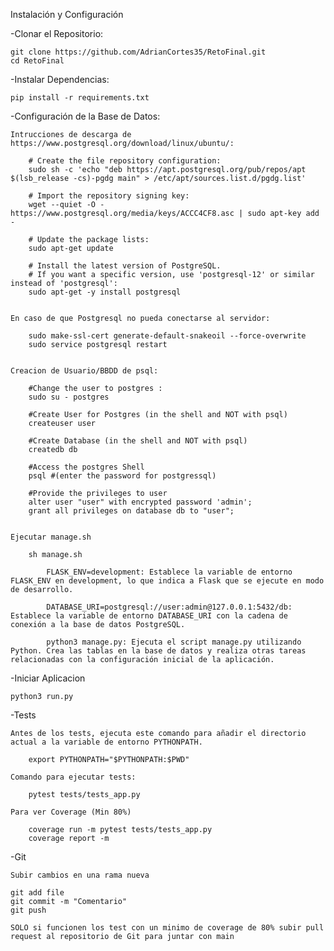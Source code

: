 Instalación y Configuración

-Clonar el Repositorio:

    git clone https://github.com/AdrianCortes35/RetoFinal.git
    cd RetoFinal


-Instalar Dependencias:

    pip install -r requirements.txt


-Configuración de la Base de Datos:

    Intrucciones de descarga de https://www.postgresql.org/download/linux/ubuntu/:

        # Create the file repository configuration:
        sudo sh -c 'echo "deb https://apt.postgresql.org/pub/repos/apt $(lsb_release -cs)-pgdg main" > /etc/apt/sources.list.d/pgdg.list'

        # Import the repository signing key:
        wget --quiet -O - https://www.postgresql.org/media/keys/ACCC4CF8.asc | sudo apt-key add -

        # Update the package lists:
        sudo apt-get update

        # Install the latest version of PostgreSQL.
        # If you want a specific version, use 'postgresql-12' or similar instead of 'postgresql':
        sudo apt-get -y install postgresql


    En caso de que Postgresql no pueda conectarse al servidor:
        
        sudo make-ssl-cert generate-default-snakeoil --force-overwrite
        sudo service postgresql restart


    Creacion de Usuario/BBDD de psql:

        #Change the user to postgres :
        sudo su - postgres
            
        #Create User for Postgres (in the shell and NOT with psql)
        createuser user

        #Create Database (in the shell and NOT with psql)
	    createdb db

        #Access the postgres Shell
        psql #(enter the password for postgressql)

        #Provide the privileges to user
        alter user "user" with encrypted password 'admin';
        grant all privileges on database db to "user";


    Ejecutar manage.sh

        sh manage.sh

            FLASK_ENV=development: Establece la variable de entorno FLASK_ENV en development, lo que indica a Flask que se ejecute en modo de desarrollo. 

            DATABASE_URI=postgresql://user:admin@127.0.0.1:5432/db: Establece la variable de entorno DATABASE_URI con la cadena de conexión a la base de datos PostgreSQL.

            python3 manage.py: Ejecuta el script manage.py utilizando Python. Crea las tablas en la base de datos y realiza otras tareas relacionadas con la configuración inicial de la aplicación.  

-Iniciar Aplicacion

    python3 run.py

-Tests

    Antes de los tests, ejecuta este comando para añadir el directorio actual a la variable de entorno PYTHONPATH.

        export PYTHONPATH="$PYTHONPATH:$PWD"

    Comando para ejecutar tests:
        
        pytest tests/tests_app.py

    Para ver Coverage (Min 80%)

        coverage run -m pytest tests/tests_app.py
	    coverage report -m

-Git

    Subir cambios en una rama nueva

    git add file
    git commit -m "Comentario"
    git push

    SOLO si funcionen los test con un minimo de coverage de 80% subir pull request al repositorio de Git para juntar con main